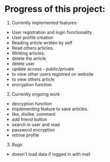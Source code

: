 <h1>Progress of this project:</h1>

1. Currently implemented features:
- User registration and login functionality
- User profile creation
- Reading article written by self
- Read others articles.
- Writting articles.
- delete the article
- delete user
- update access - public/private
- to view other users registred on website
- to view others article
- encryption function

2. Currently ongoing work
- decryption function
- Implementing feature to save articles.
- like, dislike, comment
- add friend button
- search in user and read
- password encryption
- retrive profile

3. Bugs
- doesn't load data if logged in with mail 

